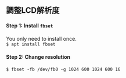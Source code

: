 ## 調整LCD解析度
#### Step 1: Install `fbset`
You only need to install once.</br>
`$ apt install fbset`

#### Step 2: Change resolution
`$ fbset -fb /dev/fb0 -g 1024 600 1024 600 16`
